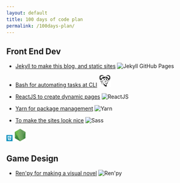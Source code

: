 ```yaml
---
layout: default
title: 100 days of code plan
permalink: /100days-plan/
---
```


## Front End Dev ##

* <a href="https://jekyllrb.com/docs/">Jekyll to make this blog, and static sites</a>
![Jekyll GitHub Pages](images/icon-jekyll.ico)

* <a href="http://tldp.org/HOWTO/Bash-Prog-Intro-HOWTO.html">Bash for automating tasks at CLI</a>
![Bash](images/gnu.ico)

* <a href="https://reactjs.org/">ReactJS to create dynamic pages</a>
![ReactJS](images/icon-ReactJS.ico)

* <a href="https://yarnpkg.com/en/">Yarn for package management</a>
![Yarn](images/icon-YarnPkg.ico)

* <a href="https://sass-lang.com/">To make the sites look nice</a>
 ![Sass](images/icon-Sass.ico)

![html5](images/icon-html5.ico)
![NodeJS](images/icon-NodeJS.ico)

## Game Design ##
* <a href="https://renpy.org/">Ren'py for making a visual novel</a>
![Ren'py](images/icon-RenPy.ico)
